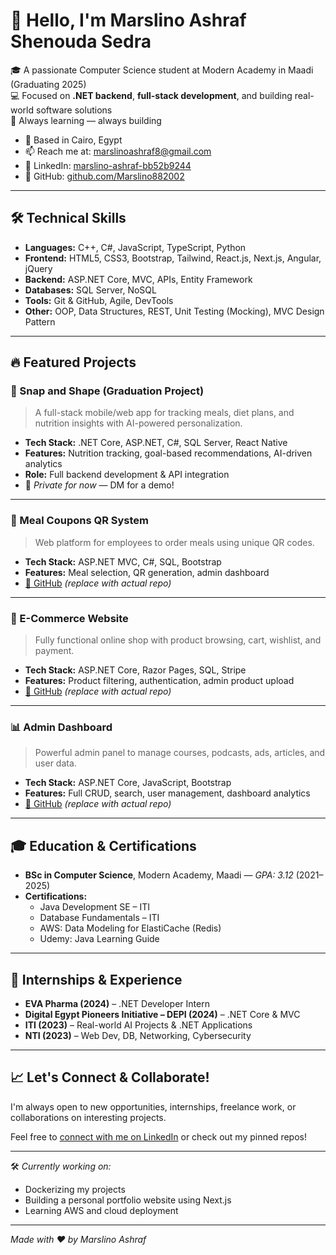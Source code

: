 # 👋 Hello, I'm Marslino Ashraf Shenouda Sedra

🎓 A passionate Computer Science student at Modern Academy in Maadi (Graduating 2025)  
💻 Focused on **.NET backend**, **full-stack development**, and building real-world software solutions  
🚀 Always learning — always building  

- 📍 Based in Cairo, Egypt  
- 📫 Reach me at: marslinoashraf8@gmail.com  
- 💼 LinkedIn: [marslino-ashraf-bb52b9244](https://www.linkedin.com/in/marslino-ashraf-bb52b9244)  
- 🔗 GitHub: [github.com/Marslino882002](https://github.com/Marslino882002)

---

## 🛠️ Technical Skills
- **Languages:** C++, C#, JavaScript, TypeScript, Python  
- **Frontend:** HTML5, CSS3, Bootstrap, Tailwind, React.js, Next.js, Angular, jQuery  
- **Backend:** ASP.NET Core, MVC, APIs, Entity Framework  
- **Databases:** SQL Server, NoSQL  
- **Tools:** Git & GitHub, Agile, DevTools  
- **Other:** OOP, Data Structures, REST, Unit Testing (Mocking), MVC Design Pattern

---

## 🔥 Featured Projects

### 📱 Snap and Shape (Graduation Project)
> A full-stack mobile/web app for tracking meals, diet plans, and nutrition insights with AI-powered personalization.

- **Tech Stack:** .NET Core, ASP.NET, C#, SQL Server, React Native  
- **Features:** Nutrition tracking, goal-based recommendations, AI-driven analytics  
- **Role:** Full backend development & API integration  
- 🚀 *Private for now* — DM for a demo!

---

### 🍱 Meal Coupons QR System
> Web platform for employees to order meals using unique QR codes.

- **Tech Stack:** ASP.NET MVC, C#, SQL, Bootstrap  
- **Features:** Meal selection, QR generation, admin dashboard  
- [🔗 GitHub](https://github.com/Marslino882002/meal-qr-system) *(replace with actual repo)*

---

### 🛒 E-Commerce Website
> Fully functional online shop with product browsing, cart, wishlist, and payment.

- **Tech Stack:** ASP.NET Core, Razor Pages, SQL, Stripe  
- **Features:** Product filtering, authentication, admin product upload  
- [🔗 GitHub](https://github.com/Marslino882002/ecommerce-site) *(replace with actual repo)*

---

### 📊 Admin Dashboard
> Powerful admin panel to manage courses, podcasts, ads, articles, and user data.

- **Tech Stack:** ASP.NET Core, JavaScript, Bootstrap  
- **Features:** Full CRUD, search, user management, dashboard analytics  
- [🔗 GitHub](https://github.com/Marslino882002/admin-dashboard) *(replace with actual repo)*

---

## 🎓 Education & Certifications
- **BSc in Computer Science**, Modern Academy, Maadi — *GPA: 3.12* (2021–2025)
- **Certifications:**
  - Java Development SE – ITI
  - Database Fundamentals – ITI
  - AWS: Data Modeling for ElastiCache (Redis)
  - Udemy: Java Learning Guide

---

## 🧠 Internships & Experience
- **EVA Pharma (2024)** – .NET Developer Intern  
- **Digital Egypt Pioneers Initiative – DEPI (2024)** – .NET Core & MVC  
- **ITI (2023)** – Real-world AI Projects & .NET Applications  
- **NTI (2023)** – Web Dev, DB, Networking, Cybersecurity

---

## 📈 Let's Connect & Collaborate!
I'm always open to new opportunities, internships, freelance work, or collaborations on interesting projects.

Feel free to [connect with me on LinkedIn](https://www.linkedin.com/in/marslino-ashraf-bb52b9244) or check out my pinned repos!

---

🛠️ *Currently working on:*  
- Dockerizing my projects  
- Building a personal portfolio website using Next.js  
- Learning AWS and cloud deployment

---

*Made with ❤️ by Marslino Ashraf*
